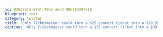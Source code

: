 ```yaml
---
id: 02637ef3-5f5f-40e2-a6e3-86bf84207e1b
blueprint: text
category: twitter
title: 'Only Ticketmaster could turn a $25 concert ticket into a $39.55 transaction. #fail'
caption: 'Only Ticketmaster could turn a $25 concert ticket into a $39.55 transaction. <span class="hashtag hashtag_local">#<a href="http://tweettemp.darylchymko.ca/?tag=fail">fail</a>'
---
```

